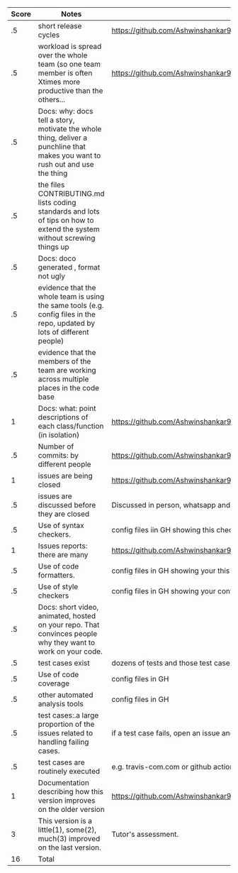 |Score|Notes| Evidence|
|-|-----|---------|
|.5| short release cycles|https://github.com/Ashwinshankar98/TeachersPetBot/releases|
|.5| workload is spread over the whole team (so one team member is often Xtimes more productive than the others...|https://github.com/Ashwinshankar98/TeachersPetBot/pulse |
|.5|Docs: why: docs tell a story, motivate the whole thing, deliver a punchline that makes you want to rush out and use the thing | |
|.5|the files CONTRIBUTING.md lists coding standards and lots of tips on how to extend the system without screwing things up  | |
|.5|Docs: doco generated , format not ugly  | |
|.5|evidence that the whole team is using the same tools (e.g. config files in the repo, updated by lots of different people) | |
|.5|evidence that the members of the team are working across multiple places in the code base | |
|1|Docs: what: point descriptions of each class/function (in isolation)  | https://github.com/Ashwinshankar98/TeachersPetBot/blob/main/docs/FunctionDescription.md|
|.5|Number of commits: by different people  |https://github.com/Ashwinshankar98/TeachersPetBot/graphs/contributors |
|1|issues are being closed | https://github.com/Ashwinshankar98/TeachersPetBot/issues?q=is%3Aissue+is%3Aclosed|
|.5|issues are discussed before they are closed| Discussed in person, whatsapp and discussions tab in GH|
|.5|Use of syntax checkers. | config files iin GH showing this checker's config -? |
|1|Issues reports: there are many  | https://github.com/Ashwinshankar98/TeachersPetBot/issues|
|.5|Use of code formatters. | config files in GH showing your this formatter's config - ?|
|.5|Use of style checkers | config files in GH showing your config -?|
|.5|Docs: short video, animated, hosted on your repo. That convinces people why they want to work on your code. | |
|.5|test cases exist  | dozens of tests and those test cases are more than 30% of the code base|
|.5|Use of code coverage  | config files in GH|
|.5|other automated analysis tools  | config files in GH|
|.5|test cases:.a large proportion of the issues related to handling failing cases. | if a test case fails, open an issue and fix it|
|.5|test cases are routinely executed | e.g. travis-com.com or github actions or something|
|1|Documentation describing how this version improves on the older version| https://github.com/Ashwinshankar98/TeachersPetBot/blob/main/docs/Phase1%20vs%20Phase2 |
|3|This version is a little(1), some(2), much(3) improved on the last version.|Tutor's assessment.| 
|16| Total|
